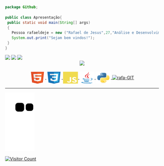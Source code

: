 ```java
package Github;

public class Apresentação{   
 public static void main(String[] args)
 {
   Pessoa rafaeldeje = new ("Rafael de Jesus",27,"Análise e Desenvolvimento de Sistemas (4º Semestre | Estácio)",true");
   System.out.print("Sejam bem vindos!");
 }
}   
```
<div class="links">
    <a href="https://www.linkedin.com/in/rafaeldeje/"><img src="https://img.shields.io/badge/LinkedIn-0077B5?style=for-the-badge&logo=linkedin&logoColor=white"></a>
    <a href="mailto:dejerafa@gmail.com"><img src="https://img.shields.io/badge/Gmail-D14836?style=for-the-badge&logo=gmail&logoColor=white"></a>
    <a href="wa.me/5585989935100"><img src="https://img.shields.io/badge/WhatsApp-25D366?style=for-the-badge&logo=whatsapp&logoColor=white"></a>
</div>

<div class="Contador de coisinhas" align="center">
 <a href="https://www.github.com/rafaeldeje/">
  <img height="180em" src="https://github-readme-stats.vercel.app/api/top-langs/?username=rafaeldeje&layout=compact&langs_count=7&theme=synthwave"/>
</div>

 <div class="Os Icones" align="center" style="display: inline_block"><br>  
  <img align="center" alt="rafa-HTML" height="40" width="50" src="https://raw.githubusercontent.com/devicons/devicon/master/icons/html5/html5-original.svg">
  <img align="center" alt="rafa-CSS" height="40" width="50" src="https://raw.githubusercontent.com/devicons/devicon/master/icons/css3/css3-original.svg">
  <img align="center" alt="rafa-Js" height="40" width="50" src="https://raw.githubusercontent.com/devicons/devicon/master/icons/javascript/javascript-plain.svg">
  <img align="center" alt="rafa-java" height="40" width="50" src="https://raw.githubusercontent.com/devicons/devicon/master/icons/java/java-original.svg">
  <img align="center" alt="rafa-python" height="40" width="50" src="https://raw.githubusercontent.com/devicons/devicon/master/icons/python/python-original.svg">
  <img align="center" alt="rafa-GIT" height="40" width="50" src="https://cdn.jsdelivr.net/gh/devicons/devicon/icons/git/git-original.svg">
 </div>

 </p>

  <hr>  
  
  ![Snake animation](https://github.com/rafaeldeje/rafaeldeje/blob/output/github-contribution-grid-snake.svg)

  ![Visitor Count](https://profile-counter.glitch.me/rafaeldeje/count.svg)
</div>
